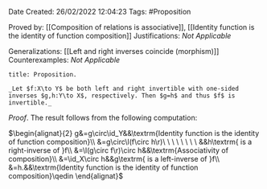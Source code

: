 <div class="topSpace"></div>

Date Created: 26/02/2022 12:04:23
Tags: #Proposition

Proved by: [[Composition of relations is associative]], [[Identity function is the identity of function composition]]
Justifications: _Not Applicable_

Generalizations: [[Left and right inverses coincide (morphism)]]
Counterexamples: _Not Applicable_

``` ad-Proposition
title: Proposition.

_Let $f:X\to Y$ be both left and right invertible with one-sided inverses $g,h:Y\to X$, respectively. Then $g=h$ and thus $f$ is invertible._

```

_Proof_. The result follows from the following computation:

$\begin{alignat}{2}
    g&=g\circ\id_Y&&\textrm{Identity function is the identity of function composition}\\
    &=g\circ\l(f\circ h\r)\ \ \ \ \ \ \ \ &&h\textrm{ is a right-inverse of }f\\
    &=\l(g\circ f\r)\circ h&&\textrm{Associativity of composition}\\
    &=\id_X\circ h&&g\textrm{ is a left-inverse of }f\\
    &=h.&&\textrm{Identity function is the identity of function composition}\qedin
\end{alignat}$
